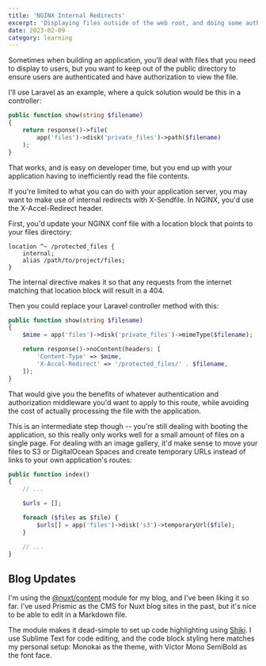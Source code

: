 ```yaml
---
title: 'NGINX Internal Redirects'
excerpt: 'Displaying files outside of the web root, and doing some authentication along the way.'
date: 2023-02-09
category: learning
---
```


Sometimes when building an application, you'll deal with files that you need to display to users, but you want to keep out of the public directory to ensure users are authenticated and have authorization to view the file.

I'll use Laravel as an example, where a quick solution would be this in a controller:

```php
public function show(string $filename)
{
    return response()->file(
        app('files')->disk('private_files')->path($filename)
    );
}
```

That works, and is easy on developer time, but you end up with your application having to inefficiently read the file contents.

If you're limited to what you can do with your application server, you may want to make use of internal redirects with X-Sendfile. In NGINX, you'd use the X-Accel-Redirect header.

First, you'd update your NGINX conf file with a location block that points to your files directory:

```nginx
location ^~ /protected_files {
    internal;
    alias /path/to/project/files;
}
```

The internal directive makes it so that any requests from the internet matching that location block will result in a 404.

Then you could replace your Laravel controller method with this:

```php
public function show(string $filename)
{
    $mime = app('files')->disk('private_files')->mimeType($filename);

    return response()->noContent(headers: [
        'Content-Type' => $mime,
        'X-Accel-Redirect' => '/protected_files/' . $filename,
    ]);
}
```

That would give you the benefits of whatever authentication and authorization middleware you'd want to apply to this route, while avoiding the cost of actually processing the file with the application.

This is an intermediate step though -- you're still dealing with booting the application, so this really only works well for a small amount of files on a single page. For dealing with an image gallery, it'd make sense to move your files to S3 or DigitalOcean Spaces and create temporary URLs instead of links to your own application's routes:


```php
public function index()
{
    // ...

    $urls = [];

    foreach ($files as $file) {
        $urls[] = app('files')->disk('s3')->temporaryUrl($file);
    }

    // ...
}
```

## Blog Updates

I'm using the [@nuxt/content](https://content.nuxtjs.org/) module for my blog, and I've been liking it so far. I've used Prismic as the CMS for Nuxt blog sites in the past, but it's nice to be able to edit in a Markdown file.

The module makes it dead-simple to set up code highlighting using [Shiki](https://github.com/shikijs/shiki). I use Sublime Text for code editing, and the code block styling here matches my personal setup: Monokai as the theme, with Victor Mono SemiBold as the font face.